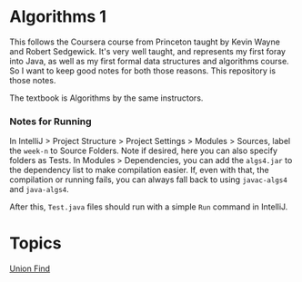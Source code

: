 # Algorithms 1

This follows the Coursera course from Princeton taught by Kevin Wayne and Robert
Sedgewick. It's very well taught, and represents my first foray into Java, as 
well as my first formal data structures and algorithms course. So I want to keep
good notes for both those reasons. This repository is those notes.

The textbook is Algorithms by the same instructors.

### Notes for Running

In IntelliJ > Project Structure > Project Settings > Modules > Sources, label the `week-n` 
to Source Folders. Note if desired, here you can also specify folders as Tests. 
In Modules > Dependencies, you can add the `algs4.jar` to the dependency list to
make compilation easier. If, even with that, the compilation or running fails, 
you can always fall back to using `javac-algs4` and `java-algs4`.

After this, `Test.java` files should run with a simple `Run` command in IntelliJ.

# Topics

[Union Find](./week-1/UnionFind.md)
